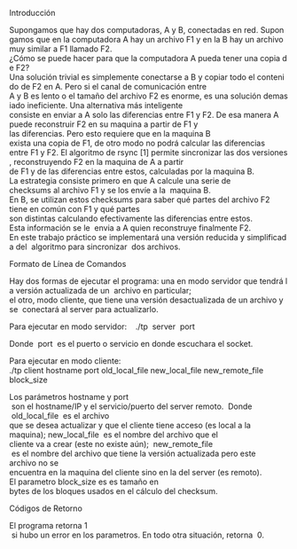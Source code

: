 Introducción  

Supongamos que hay dos computadoras, A y B, conectadas en red. Supongamos que en la computadora A hay un archivo F1 y en la B
hay un archivo muy similar a F1 llamado F2.¿Cómo se puede hacer para que la computadora A pueda tener una copia de F2?
Una solución trivial es simplemente conectarse a B y copiar todo el contenido de F2 en A. Pero si el canal de comunicación entre
A y B es lento o el tamaño del archivo F2 es enorme, es una solución demasiado ineficiente. Una alternativa más inteligente 
consiste en enviar a A solo las diferencias entre F1 y F2. De esa manera A puede reconstruir F2 en su maquina a partir de F1 y 
las diferencias. Pero esto requiere que en la maquina B exista una copia de F1, de otro modo no podrá calcular las diferencias 
entre F1 y F2. El algoritmo de rsync [1] permite sincronizar las dos versiones, reconstruyendo F2 en la maquina de A a partir
de F1 y de las diferencias entre estos, calculadas por la maquina B. La estrategia consiste primero en que A calcule una serie de
checksums al archivo F1 y se los envíe a la  maquina B. En B, se utilizan estos checksums para saber qué partes del archivo F2 
tiene en común con F1 y qué partes  son distintas calculando efectivamente las diferencias entre estos. Esta información se le 
envia a A quien reconstruye finalmente F2. En este trabajo práctico se implementará una versión reducida y simplificada del 
algoritmo para sincronizar  dos archivos. 

Formato de Línea de Comandos

Hay dos formas de ejecutar el programa: una en modo servidor que tendrá la versión actualizada de un  archivo en particular; 
el otro, modo cliente, que tiene una versión desactualizada de un archivo y se  conectará al server para actualizarlo.

Para ejecutar en modo servidor:    ./tp  server  port     

Donde  port  es el puerto o servicio en donde escuchara el socket.

Para ejecutar en modo cliente:    ./tp client hostname port old_local_file new_local_file new_remote_file  block_size 

Los parámetros hostname y port  son el hostname/IP y el servicio/puerto del server remoto.  Donde  old_local_file  es el archivo
que se desea actualizar y que el cliente tiene acceso (es local a la  maquina); new_local_file  es el nombre del archivo que el
cliente va a crear (este no existe aún);  new_remote_file  es el nombre del archivo que tiene la versión actualizada pero este
archivo no se  encuentra en la maquina del cliente sino en la del server (es remoto). El parametro block_size es es tamaño en 
bytes de los bloques usados en el cálculo del checksum.   

Códigos de Retorno 

El programa retorna 1  si hubo un error en los parametros. En todo otra situación, retorna  0.
